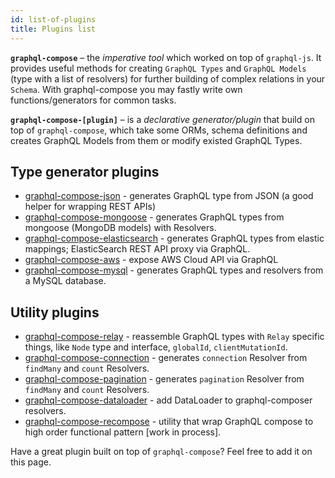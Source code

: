 ```yaml
---
id: list-of-plugins
title: Plugins list
---
```


**`graphql-compose`** – the _imperative tool_ which worked on top of `graphql-js`. It provides useful methods for creating `GraphQL Types` and `GraphQL Models` (type with a list of
resolvers) for further building of complex relations in your `Schema`. With graphql-compose you may fastly write own functions/generators for common tasks.

**`graphql-compose-[plugin]`** – is a _declarative generator/plugin_ that build on top of `graphql-compose`, which take some ORMs, schema definitions and creates GraphQL Models from them or modify existed GraphQL Types.

## Type generator plugins

- [graphql-compose-json](plugins/plugin-json.md) - generates GraphQL type from JSON (a good helper for wrapping REST APIs)
- [graphql-compose-mongoose](plugins/plugin-mongoose.md) - generates GraphQL types from mongoose (MongoDB models) with Resolvers.
- [graphql-compose-elasticsearch](plugins/plugin-elasticsearch.md) - generates GraphQL types from elastic mappings; ElasticSearch REST API proxy via GraphQL.
- [graphql-compose-aws](plugins/plugin-aws.md) - expose AWS Cloud API via GraphQL
- [graphql-compose-mysql](https://github.com/thejibz/graphql-compose-mysql) - generates GraphQL types and resolvers from a MySQL database.

## Utility plugins

- [graphql-compose-relay](plugins/plugin-relay.md) - reassemble GraphQL types with `Relay` specific things, like `Node` type and interface, `globalId`, `clientMutationId`.
- [graphql-compose-connection](plugins/plugin-connection.md) - generates `connection` Resolver from `findMany` and `count` Resolvers.
- [graphql-compose-pagination](plugins/plugin-pagination.md) - generates `pagination` Resolver from `findMany` and `count` Resolvers.
- [graphql-compose-dataloader](https://github.com/stoffern/graphql-compose-dataloader) - add DataLoader to graphql-composer resolvers.
- [graphql-compose-recompose](https://github.com/digithun/graphql-compose-recompose) - utility that wrap GraphQL compose to high order functional pattern [work in process].

Have a great plugin built on top of `graphql-compose`? Feel free to add it on this page.
